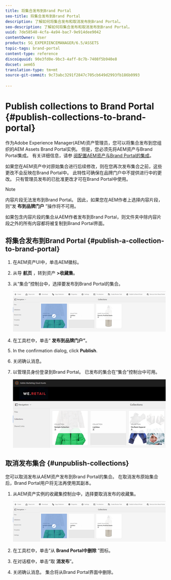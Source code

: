 ```yaml
---
title: 将集合发布到Brand Portal
seo-title: 将集合发布到Brand Portal
description: 了解如何将集合发布和取消发布到Brand Portal。
seo-description: 了解如何将集合发布和取消发布到Brand Portal。
uuid: 7de58548-4cfa-4a94-bac7-9e914dee9042
contentOwner: User
products: SG_EXPERIENCEMANAGER/6.5/ASSETS
topic-tags: brand-portal
content-type: reference
discoiquuid: 90e3fd0e-9bc3-4aff-8c7b-7408f5b940e8
docset: aem65
translation-type: tm+mt
source-git-commit: 9c73abc3291f2847c705cb649d2993fb186b0993

---
```



# Publish collections to Brand Portal {#publish-collections-to-brand-portal}

作为Adobe Experience Manager(AEM)资产管理员，您可以将集合发布到您组织的AEM Assets Brand Portal实例。 但是，您必须先将AEM资产与Brand Portal集成。 有关详细信息，请参 [阅配置AEM资产与Brand Portal的集成](/help/assets/brand-portal-configuring-integration.md)。

如果您在AEM资产中对原始集合进行后续修改，则在您再次发布集合之前，这些更改不会反映在Brand Portal中。 此特性可确保在品牌门户中不提供进行中的更改。 只有管理员发布的已批准更改才可在Brand Portal中使用。

>[!NOTE]
>
>内容片段无法发布到Brand Portal。 因此，如果您在AEM作者上选择内容片段，则“发 **布到品牌门户** ”操作将不可用。
>
>如果包含内容片段的集合从AEM作者发布到Brand Portal，则文件夹中除内容片段之外的所有内容都将被复制到Brand Portal界面。

## 将集合发布到Brand Portal {#publish-a-collection-to-brand-portal}

1. 在AEM资产UI中，单击AEM徽标。
1. 从导 **航页** ，转到资产 **>收藏集**。
1. 从“集合”控制台中，选择要发布到Brand Portal的集合。

   ![select_collection](assets/select_collection.png)

1. 在工具栏中，单击“ **发布到品牌门户”**。
1. In the confirmation dialog, click **Publish**.
1. 关闭确认消息。
1. 以管理员身份登录到Brand Portal。 已发布的集合在“集合”控制台中可用。

   ![已发布集合](assets/published_collection.png)

## 取消发布集合 {#unpublish-collections}

您可以取消发布从AEM资产发布到Brand Portal的集合。 在取消发布原始集合后，Brand Portal用户将无法再使用其副本。

1. 从AEM资产实例的收藏集控制台中，选择要取消发布的收藏集。

   ![select_collection-1](assets/select_collection-1.png)

1. 在工具栏中，单击“从 **Brand Portal中删除** ”图标。
1. 在对话框中，单击“取 **消发布**”。
1. 关闭确认消息。 集合将从Brand Portal界面中删除。

